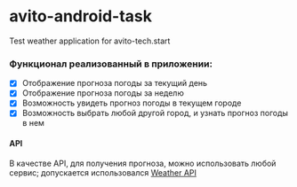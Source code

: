 # avito-android-task
Test weather application for avito-tech.start

### Функционал реализованный в приложении:
-[x] Отображение прогноза погоды за текущий день
-[x] Отображение прогноза погоды за неделю
-[x] Возможность увидеть прогноз погоды в текущем городе
-[x] Возможность выбрать любой другой город, и узнать прогноз погоды в нем

#### API
В качестве API, для получения прогноза, можно использовать любой сервис; допускается использовался [Weather API](http://api.weatherapi.com)
